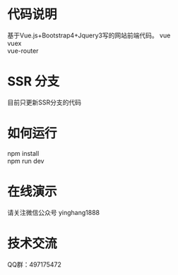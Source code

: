 # 代码说明
基于Vue.js+Bootstrap4+Jquery3写的网站前端代码。
vue<br />
vuex<br />
vue-router<br />

# SSR 分支
目前只更新SSR分支的代码

# 如何运行
npm install<br />
npm run dev

# 在线演示
请关注微信公众号 yinghang1888

# 技术交流
QQ群：497175472
